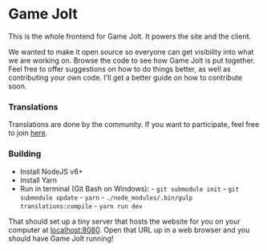 # Game Jolt

This is the whole frontend for Game Jolt. It powers the site and the client.

We wanted to make it open source so everyone can get visibility into what we are working on. Browse
the code to see how Game Jolt is put together. Feel free to offer suggestions on how to do things
better, as well as contributing your own code. I'll get a better guide on how to contribute soon.

### Translations

Translations are done by the community. If you want to participate, feel free to join
[here](https://poeditor.com/join/project/B4nWT6EgnD).

### Building

* Install NodeJS v6+
* Install Yarn
* Run in terminal (Git Bash on Windows): - `git submodule init` - `git submodule update` - `yarn` -
	`./node_modules/.bin/gulp translations:compile` - `yarn run dev`

That should set up a tiny server that hosts the website for you on your computer at
[localhost:8080](http://localhost:8080). Open that URL up in a web browser and you should have Game
Jolt running!
